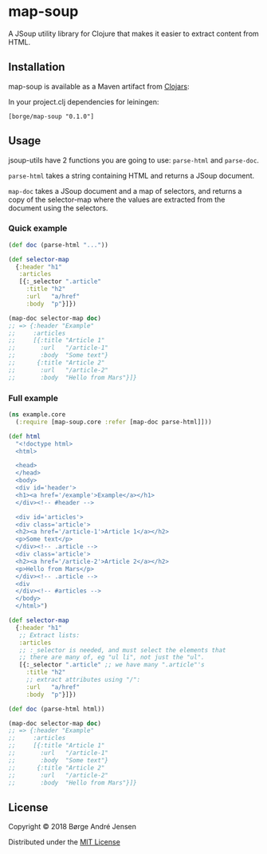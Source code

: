 
# map-soup

A JSoup utility library for Clojure that makes it easier to extract content
from HTML.

## Installation

map-soup is available as a Maven artifact from [Clojars](https://clojars.org/borge/map-soup):

In your project.clj dependencies for leiningen:

```[borge/map-soup "0.1.0"]```

## Usage

jsoup-utils have 2 functions you are going to use: ```parse-html```
and ```parse-doc```.

```parse-html``` takes a string containing HTML and returns a JSoup document.

```map-doc``` takes a JSoup document and a map of selectors, and returns 
a copy of the selector-map where the  values are extracted from the document using the selectors.

### Quick example

```clojure
(def doc (parse-html "..."))

(def selector-map 
  {:header "h1"
   :articles
   [{:_selector ".article"
     :title "h2"
     :url   "a/href"
     :body  "p"}]})

(map-doc selector-map doc)
;; => {:header "Example"
;;     :articles
;;     [{:title "Article 1"
;;       :url   "/article-1"
;;       :body  "Some text"}
;;      {:title "Article 2"
;;       :url   "/article-2"
;;       :body  "Hello from Mars"}]}
```

### Full example

```clojure
(ns example.core
  (:require [map-soup.core :refer [map-doc parse-html]]))

(def html
  "<!doctype html>
  <html> 

  <head>
  </head>
  <body>
  <div id='header'>
  <h1><a href='/example'>Example</a></h1>
  </div><!-- #header -->

  <div id='articles'>
  <div class='article'>
  <h2><a href='/article-1'>Article 1</a></h2>
  <p>Some text</p>
  </div><!-- .article -->
  <div class='article'>
  <h2><a href='/article-2'>Article 2</a></h2>
  <p>Hello from Mars</p>
  </div><!-- .article -->
  <div
  </div><!-- #articles -->
  </body>
  </html>")

(def selector-map
  {:header "h1"
   ;; Extract lists:
   :articles
   ;; :_selector is needed, and must select the elements that
   ;; there are many of, eg "ul li", not just the "ul".
   [{:_selector ".article" ;; we have many ".article"'s
     :title "h2"
     ;; extract attributes using "/":
     :url   "a/href"
     :body  "p"}]})

(def doc (parse-html html))

(map-doc selector-map doc)
;; => {:header "Example"
;;     :articles
;;     [{:title "Article 1"
;;       :url   "/article-1"
;;       :body  "Some text"}
;;      {:title "Article 2"
;;       :url   "/article-2"
;;       :body  "Hello from Mars"}]}
```

## License

Copyright © 2018 Børge André Jensen

Distributed under the [MIT License](http://opensource.org/licenses/MIT)
